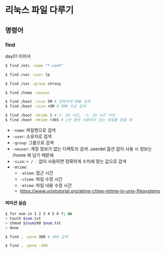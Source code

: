 
# 리눅스 파일 다루기
## 명령어

### find
day01 이어서
```bash
$ find /etc -name "*.conf"

$ find /var -user lp

$ find /var -group chrony

$ find /home -nouser

$ find /boot -size 5M # 정확하게 5MB 검색
$ find /boot -size +5M # 5MB 이상 검색

$ find /boot -mtime 1 # 1: 24 시간, -1: 24 시간 이내
$ find /boot -mtime +365 # 1년 동안 사용하지 않는 파일들 찾을 때

```
- `-name`: 파일명으로 검색
- `-user`: 소유자로 검색
- `-group`: 그룹으로 검색
- `-nouser`:  계정 정보가 없는 디렉토리 검색. userdel 옵션 없이 사용 시 정보는 /home 에 남기 때문에
- `-size`: `+ / -`  없이 사용하면 정확하게 수치에 맞는 값으로 검색
- `-mtime`: 
	- `-atime`: 접근 시간
	- `-ctime`: 파일 수정 시간
	-  `-mtime`: 파일 내용 수정 시간
	- https://www.unixtutorial.org/atime-ctime-mtime-in-unix-filesystems


#### 퍼미션 실습
```bash
$ for num in 1 2 3 4 5 6 7; do
> touch $num.txt
> chmod ${num}00 $num.txt
> done

$ find . -perm 300 # 300 검색

$ find . -perm -300
```
<!--stackedit_data:
eyJoaXN0b3J5IjpbLTEyODY1ODkzMTYsMzA4OTcxODY5LC01OD
Q3MDk1NTksMTUzODkzODA4MSwtMTk0Mjg5MjI1OSw3MzA5OTgx
MTZdfQ==
-->